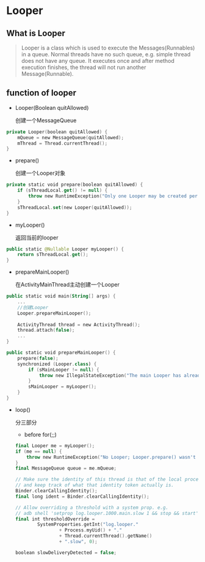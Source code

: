 # Looper

## What is Looper

> Looper is a class which is used to execute the Messages(Runnables) in a queue. Normal threads have no such queue, e.g. simple thread does not have any queue. It executes once and after method execution finishes, the thread will not run another Message(Runnable).

## function of looper

- Looper(Boolean quitAllowed)

    创建一个MessageQueue

```kotlin
private Looper(boolean quitAllowed) {
    mQueue = new MessageQueue(quitAllowed);
    mThread = Thread.currentThread();
}
```

- prepare()

    创建一个Looper对象

```kotlin
private static void prepare(boolean quitAllowed) {
    if (sThreadLocal.get() != null) {
        throw new RuntimeException("Only one Looper may be created per thread");
    }
    sThreadLocal.set(new Looper(quitAllowed));
}
```

- myLooper()

    返回当前的looper

```kotlin
public static @Nullable Looper myLooper() {
    return sThreadLocal.get();
}
```

- prepareMainLooper()

    在ActivityMainThread主动创建一个Looper

```kotlin
public static void main(String[] args) {
    ...
    //创建Looper
    Looper.prepareMainLooper();
    
    ActivityThread thread = new ActivityThread();
    thread.attach(false);
    ...
}

public static void prepareMainLooper() {
    prepare(false);
    synchronized (Looper.class) {
        if (sMainLooper != null) {
            throw new IllegalStateException("The main Looper has already been prepared.");
        }
        sMainLooper = myLooper();
    }
}
```

- loop()

    分三部分
    - before for(;;)

    ```kotlin
    final Looper me = myLooper();
    if (me == null) {
        throw new RuntimeException("No Looper; Looper.prepare() wasn't called on this thread.");
    }
    final MessageQueue queue = me.mQueue;

    // Make sure the identity of this thread is that of the local process,
    // and keep track of what that identity token actually is.
    Binder.clearCallingIdentity();
    final long ident = Binder.clearCallingIdentity();

    // Allow overriding a threshold with a system prop. e.g.
    // adb shell 'setprop log.looper.1000.main.slow 1 && stop && start'
    final int thresholdOverride =
            SystemProperties.getInt("log.looper."
                    + Process.myUid() + "."
                    + Thread.currentThread().getName()
                    + ".slow", 0);

    boolean slowDeliveryDetected = false;
    ```